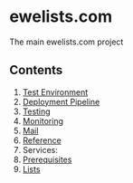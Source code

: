 # ewelists.com
The main ewelists.com project

## Contents

1. [Test Environment](documentation/testEnvironment.md)
1. [Deployment Pipeline](documentation/deploymentPipeline.md)
1. [Testing](documentation/testing.md)
1. [Monitoring](documentation/monitoring.md)
1. [Mail](documentation/mail.md)
1. [Reference](documentation/reference.md)
1. Services:
  1. [Prerequisites](documentation/servicesPrerequisites.md)
  1. [Lists](https://github.com/Alex-Burgess/ewelists.com-services/tree/master/Lists)
